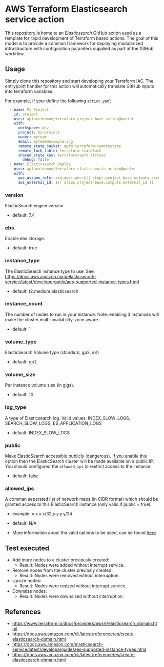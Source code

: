 AWS Terraform Elasticsearch service action
============================
This repository is home to an _Elasticsearch_ GitHub action used as a template for
rapid development of Terraform based actions. The goal of this model is to
provide a common framework for deploying modularized infrastructure with
configuration paramters supplied as part of the GitHub workflow.

Usage
-----
Simply clone this repository and start developing your Terraform IAC. The
entrypoint handler for this action will automatically translate GitHub inputs
into terraform variables.

For example, if your define the following `action.yaml`:
```yaml
  - name: My Project
    id: project
    uses: aplaceformom/terraform-project-base-action@master
    with:
      workspace: dev
      project: my-project
      owner: myteam
      email: myteam@example.org
      remote_state_bucket: apfm-terraform-remotestate
      remote_lock_table: terraform-statelock
      shared_state_key: terraform/apfm.tfstate
        debug: false
  - name: Elasticsearch Deploy
    uses: aplaceformom/terraform-elasticsearch-action@master
    with:
      aws_assume_role: arn:aws:iam::${{ steps.project-base.outputs.account_id }}:role/TerraformApply
      aws_external_id: ${{ steps.project-base.outputs.external_id }}
```

### version
ElasticSearch engine version
- default: 7.4

### ebs
Enable ebs storage.
- default: true

### instance_type
The ElasticSearch instance type to use. See: https://docs.aws.amazon.com/elasticsearch-service/latest/developerguide/aes-supported-instance-types.html
- default: t2.medium.elasticsearch

### instance_count
The number of nodes to run in your instance. Note: enabling 3 instances will
make the cluster multi-availability-zone aware.
- default: 1

### volume_type
ElasticSearch Volume type (standard, gp2, io1)
- default: gp2

### volume_size
Per instance volume size (in gigs).
- default: 10

### log_type
A type of Elasticsearch log. Valid values: INDEX_SLOW_LOGS, SEARCH_SLOW_LOGS, ES_APPLICATION_LOGS
- default: INDEX_SLOW_LOGS

### public
Make ElasticSearch accessible publicly (dangerous). If you enable this option
then the ElasticSearch cluster will be made available on a public IP.  You
should configured the `allowed_ips` to restrict access to the instance.
- default: false

### allowed_ips
A comman seperated list of network maps (in CIDR format) which should be
granted access to this ElasticSearch instance (only valid if public = true).
- example: x.x.x.x/32,y.y.y.y/24
- default: N/A

- More information about the valid options to be used, can be found [here](https://aplaceformom.atlassian.net/wiki/spaces/TECHOPS/pages/1049133728/2020+AWS+Tagging+Standards) 

Test executed
-------------

- Add more nodes to a cluster previously created: 
  - Result: Nodes were added without interrupt service.
- Remove nodes from the cluster previosly created:
  - Result: Nodes were removed without interruption.
- Upsize nodes:
  - Result: Nodes were resized without interrupt service.
- Downsize nodes:
  - Result: Nodes were downsized without interruption.

References
----------

- https://www.terraform.io/docs/providers/aws/r/elasticsearch_domain.html
- https://docs.aws.amazon.com/cli/latest/reference/es/create-elasticsearch-domain.html
- https://docs.aws.amazon.com/elasticsearch-service/latest/developerguide/aes-supported-instance-types.html
- https://docs.aws.amazon.com/cli/latest/reference/es/create-elasticsearch-domain.html
